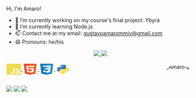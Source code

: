 Hi, I'm Amaro!

- 🔭 I’m currently working on my course's final project: Ybyrá
- 🌱 I’m currently learning Node.js
- 📫 Contact me at my email: gustavoamarommiv@gmail.com
- 😄 Pronouns: he/his

<div align="center">
  <a href="https://github.com/amarogusta">
  <img height="180em" src="https://github-readme-stats.vercel.app/api?username=amarogusta&show_icons=true&theme=dark&include_all_commits=true&count_private=true"/>
  <img height="180em" src="https://github-readme-stats.vercel.app/api/top-langs/?username=amarogusta&layout=compact&langs_count=7&theme=dark"/>
</div>
<div style="display: inline_block"><br>
  <img align="center" alt="Amaro-Js" height="30" width="40" src="https://raw.githubusercontent.com/devicons/devicon/master/icons/javascript/javascript-plain.svg">
  <img align="center" alt="Amaro-HTML" height="30" width="40" src="https://raw.githubusercontent.com/devicons/devicon/master/icons/html5/html5-original.svg">
  <img align="center" alt="Amaro-CSS" height="30" width="40" src="https://raw.githubusercontent.com/devicons/devicon/master/icons/css3/css3-original.svg">
  <img align="center" alt="Amaro-Python" height="30" width="40" src="https://raw.githubusercontent.com/devicons/devicon/master/icons/python/python-original.svg">
  <img align="right" alt="Amaro-pic" height="150" style="border-radius:50px;" src="https://i.pinimg.com/564x/7f/32/0d/7f320d587540a1d97ecd813f3c16ce54.jpg?width=676&height=676">
</div>
  
  ##
 
<div> 
  <a href="https://www.instagram.com/amarogusta/" target="_blank"><img src="https://img.shields.io/badge/-Instagram-%23E4405F?style=for-the-badge&logo=instagram&logoColor=white" target="_blank"></a>
  <a href="https://discordapp.com/users/yourIDdiscordapp.com/users/amarogusta#3604" target="_blank"><img src="https://img.shields.io/badge/Discord-7289DA?style=for-the-badge&logo=discord&logoColor=white" target="_blank"></a> 
  <a href="https://www.linkedin.com/in/gustavo-amaro-b2714b1b4/" target="_blank"><img src="https://img.shields.io/badge/-LinkedIn-%230077B5?style=for-the-badge&logo=linkedin&logoColor=white" target="_blank"></a> 
</div>
